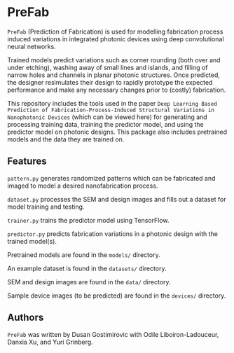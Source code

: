 # PreFab
`PreFab` (Prediction of Fabrication) is used for modelling fabrication process induced variations in integrated photonic devices using deep convolutional neural networks.

Trained models predict variations such as corner rounding (both over and under etching), washing away of small lines and islands, and filling of narrow holes and channels in planar photonic structures. Once predicted, the designer resimulates their design to rapidly prototype the expected performance and make any necessary changes prior to (costly) fabrication.

This repository includes the tools used in the paper `Deep Learning Based Prediction of Fabrication-Process-Induced Structural Variations in Nanophotonic Devices` (which can be viewed here) for generating and processing training data, training the predictor model, and using the predictor model on photonic designs. This package also includes pretrained models and the data they are trained on.

## Features
`pattern.py` generates randomized patterns which can be fabricated and imaged to model a desired nanofabrication process.

`dataset.py` processes the SEM and design images and fills out a dataset for model training and testing.

`trainer.py` trains the predictor model using TensorFlow.

`predictor.py` predicts fabrication variations in a photonic design with the trained model(s).

Pretrained models are found in the `models/` directory.

An example dataset is found in the `datasets/` directory.

SEM and design images are found in the `data/` directory.

Sample device images (to be predicted) are found in the `devices/` directory.

## Authors
`PreFab` was written by Dusan Gostimirovic with Odile Liboiron-Ladouceur, Danxia Xu, and Yuri Grinberg.
